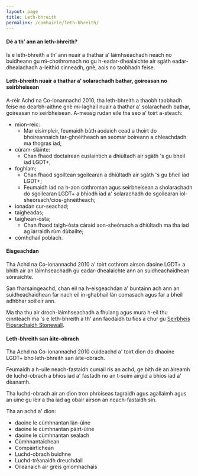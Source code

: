 ```yaml
---
layout: page
title: Leth-bhreith
permalink: /comhairle/leth-bhreith/
---
```


#### Dè a th’ ann an leth-bhreith?

Is e leth-bhreith a th’ ann nuair a thathar a’ làimhseachadh neach no buidheann gu mì-chothromach no gu h-eadar-dhealaichte air sgàth eadar-dhealachadh a-leithid cinneadh, gnè, aois no taobhadh feise.

#### Leth-bhreith nuair a thathar a' solarachadh bathar, goireasan no seirbheisean  

A-rèir Achd na Co-ionannachd 2010, tha leth-bhreith a thaobh taobhadh feise no dearbh-aithne gnè mì-laghail nuair a thathar a' solarachadh bathar, goireasan no seirbheisean. A-measg rudan eile tha seo a' toirt a-steach:  

* mion-reic:
	* Mar eisimpleir, feumaidh bùth aodaich cead a thoirt do bhoireannaich tar-ghnèitheach an seòmar boireann a chleachdadh ma thogras iad;
* cùram-slàinte:
	* Chan fhaod doctairean euslaintich a dhiùltadh air sgàth 's gu bheil iad LGDT+;
* foghlam;
	* Chan fhaod sgoiltean sgoilearan a dhiùltadh air sgàth 's gu bheil iad LGDT+;
	* Feumaidh iad na h-aon cothroman agus seirbheisean a sholarachadh do sgoilearan LGDT+ a bhiodh iad a' solarachadh do sgoilearan iol-sheòrsach/cios-ghnèitheach;
* ionadan cur-seachad;
* taigheadas;
* taighean-òsta;
	* Chan fhaod taigh-òsta càraid aon-sheòrsach a dhiùltadh ma tha iad ag iarraidh rùm dùbailte;
* còmhdhail poblach.

#### Eisgeachdan

Tha Achd na Co-ionannachd 2010 a' toirt cothrom airson daoine LGDT+ a bhith air an làimhseachadh gu eadar-dhealaichte ann an suidheachaidhean sònraichte.

San fharsaingeachd, chan eil na h-eisgeachdan a' buntainn ach ann an suidheachaidhean far nach eil in-ghabhail làn comasach agus far a bheil adhbhar soilleir ann.

Ma tha thu air droch-làimhseachadh a fhulang agus mura h-eil thu cinnteach ma 's e leth-bhreith a th' ann faodaidh tu fios a chur gu [Seirbheis Fiosrachaidh Stonewall](https://www.stonewall.org.uk/contact-us-scotland).

#### Leth-bhreith san àite-obrach

Tha Achd na Co-ionannachd 2010 cuideachd a' toirt dìon do dhaoine LGDT+ bho leth-bhreith san àite-obrach.

Feumaidh a h-uile neach-fastaidh cumail ris an achd, ge bith dè an àireamh de luchd-obrach a bhios iad a' fastadh no an t-suim airgid a bhios iad a' dèanamh.

Tha luchd-obrach air an dìon tron phròiseas tagraidh agus agallaimh agus an ùine gu lèir a tha iad ag obair airson an neach-fastaidh sin.

Tha an achd a' dìon:

* daoine le cùmhnantan làn-ùine  
* daoine le cùmhnantan pàirt-ùine
* daoine le cùmhnantan sealach
* Cùmhnantaichean
* Compàirtichean
* Luchd-obrach buidhne
* Luchd-trèanaidh dreuchdail
* Oileanaich air grèis gnìomhachais
